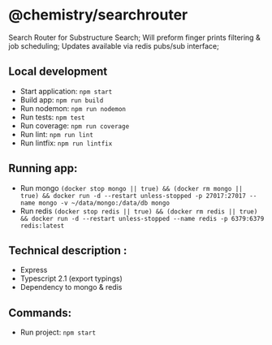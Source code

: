 # @chemistry/searchrouter

Search Router for Substructure Search; Will preform finger prints filtering & job scheduling;
Updates available via redis pubs/sub interface;

## Local development
  * Start application: `npm start`
  * Build app: `npm run build`
  * Run nodemon: `npm run nodemon`
  * Run tests: `npm test`
  * Run coverage: `npm run coverage`
  * Run lint: `npm run lint`
  * Run lintfix: `npm run lintfix`

## Running app:
  * Run mongo `(docker stop mongo || true) && (docker rm mongo || true) && docker run -d --restart unless-stopped -p 27017:27017 --name mongo -v ~/data/mongo:/data/db mongo`
  * Run redis `(docker stop redis || true) && (docker rm redis || true) && docker run -d --restart unless-stopped --name redis -p 6379:6379 redis:latest`

## Technical description :
  * Express
  * Typescript 2.1 (export typings)
  * Dependency to mongo & redis

## Commands:
  * Run project: `npm start`
